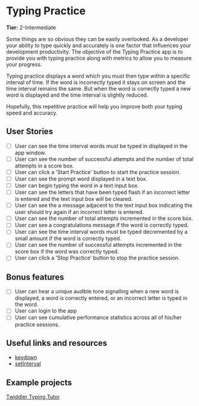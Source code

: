 # Typing Practice

**Tier:** 2-Intermediate

Some things are so obvious they can be easily overlooked. As a developer 
your ability to type quickly and accurately is one factor that influences 
your development productivity. The objective of the Typing Practice app is
to provide you with typing practice along with metrics to allow you to
measure your progress.

Typing practice displays a word which you must then type within a specific
interval of time. If the word is incorrectly typed it stays on
screen and the time interval remains the same. But when the word is correctly 
typed a new word is displayed and the time interval is slightly reduced.

Hopefully, this repetitive practice will help you improve both your typing
speed and accuracy.

## User Stories

-   [ ] User can see the time interval words must be typed in displayed in 
the app window.
-   [ ] User can see the number of successful attempts and the number of total
attempts in a score box.
-   [ ] User can click a 'Start Practice' button to start the practice session.
-   [ ] User can see the prompt word displayed in a text box.
-   [ ] User can begin typing the word in a text input box.
-   [ ] User can see the letters that have been typed flash if an incorrect
letter is entered and the text input box will be cleared.
-   [ ] User can see the a message adjacent to the text input box indicating
the user should try again if an incorrect letter is entered.
-   [ ] User can see the number of total attempts incremented in the score box.
-   [ ] User can see a congratulations message if the word is correctly typed.
-   [ ] User can see the time interval words must be typed decremented by a
small amount if the word is correctly typed.
-   [ ] User can see the number of successful attempts incremented in the score
box if the word was correctly typed.
-   [ ] User can click a 'Stop Practice' button to stop the practice session.

## Bonus features

-   [ ] User can hear a unique audible tone signalling when a new word is 
displayed, a word is correctly entered, or an incorrect letter is typed in
the word.
-   [ ] User can login to the app
-   [ ] User can see cumulative performance statistics across all of his/her
practice sessions.

## Useful links and resources

- [keydown](https://developer.mozilla.org/en-US/docs/Web/Events/keydown)
- [setInterval](https://developer.mozilla.org/en-US/docs/Web/API/WindowOrWorkerGlobalScope/setInterval)

## Example projects

[Twiddler Typing Tutor](http://twiddler.tekgear.com/tutor/twiddler.html)